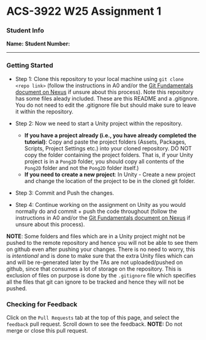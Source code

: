 # ACS-3922 W25 Assignment 1

### Student Info
**Name:**
**Student Number:**

------

### Getting Started

- Step 1: Clone this repository to your local machine using `git clone <repo link>` (follow the instructions in A0 and/or the [Git Fundamentals document on Nexus](https://nexus.uwinnipeg.ca/d2l/le/content/67597/viewContent/1909272/View) if unsure about this process). Note this repository has some files aleady included. These are this README and a .gitignore. You do not need to edit the .gitignore file but should make sure to leave it within the repository. 
- Step 2: Now we need to start a Unity project within the repository.
  - **If you have a project already (i.e., you have already completed the tutorial)**: Copy and paste the project folders (Assets, Packages, Scripts, Project Settings etc.) into your cloned repository. DO NOT copy the folder containing the project folders. That is, if your Unity project is in a `Pong2D` folder, you should copy all contents of the `Pong2D` folder and not the `Pong2D` folder itself.)
  - **If you need to create a new project**: In Unity - Create a new project and change the location of the project to be in the cloned git folder.

- Step 3: Commit and Push the changes. 

- Step 4: Continue working on the assignment on Unity as you would normally do and commit + push the code throughout (follow the instructions in A0 and/or the [Git Fundamentals document on Nexus](https://nexus.uwinnipeg.ca/d2l/le/content/67597/viewContent/1909272/View) if unsure about this process). 

**NOTE**: Some folders and files which are in a Unity project might not be pushed to the remote repository and hence you will not be able to see them on github even after pushing your changes. There is no need to worry, this is *intentional* and is done to make sure that the extra Unity files which can and will be re-generated later by the TAs are not uploaded/pushed on github, since that consumes a lot of storage on the repository. This is exclusion of files on purpose is done by the `.gitignore` file which specifies all the files that git can ignore to be tracked and hence they will not be pushed.

### Checking for Feedback

Click on the `Pull Requests` tab at the top of this page, and select the `feedback` pull request. Scroll down to see the feedback. **NOTE:** Do not merge or close this pull request.
